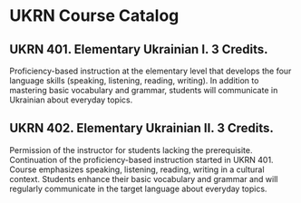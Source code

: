 # UKRN Course Catalog

## UKRN 401. Elementary Ukrainian I. 3 Credits.

Proficiency-based instruction at the elementary level that develops the four language skills (speaking, listening, reading, writing). In addition to mastering basic vocabulary and grammar, students will communicate in Ukrainian about everyday topics.

## UKRN 402. Elementary Ukrainian II. 3 Credits.

Permission of the instructor for students lacking the prerequisite. Continuation of the proficiency-based instruction started in UKRN 401. Course emphasizes speaking, listening, reading, writing in a cultural context. Students enhance their basic vocabulary and grammar and will regularly communicate in the target language about everyday topics.

